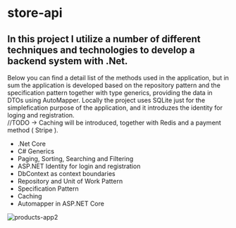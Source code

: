 # store-api

## In this project I utilize a number of different techniques and technologies to develop a backend system with .Net.
Below you can find a detail list of the methods used in the application, but in sum the application is developed based on the repository pattern and the specification pattern together with type generics, providing the data in DTOs using AutoMapper.
Locally the project uses SQLite just for the simplefication purpose of the application, and it introduzes the identity for loging and registration.<br>
 //TODO -> Caching will be introduced, together with Redis and a payment method ( Stripe ).

- .Net Core
- C# Generics
- Paging, Sorting, Searching and Filtering
- ASP.NET Identity for login and registration
- DbContext as context boundaries
- Repository and Unit of Work Pattern
- Specification Pattern
- Caching
- Automapper in ASP.NET Core

![products-app2](https://github.com/user-attachments/assets/fa459421-33a9-40fe-81a2-62e3a2bc0fae)
